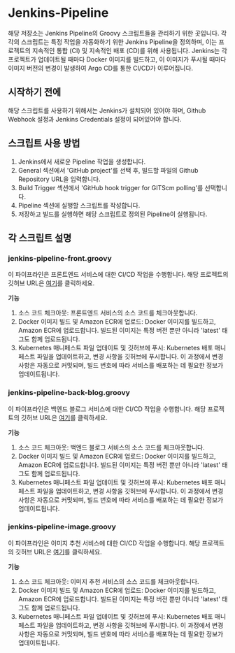 # Jenkins-Pipeline
해당 저장소는 Jenkins Pipeline의 Groovy 스크립트들을 관리하기 위한 곳입니다. 각각의 스크립트는 특정 작업을 자동화하기 위한 Jenkins Pipeline을 정의하며, 이는 프로젝트의 지속적인 통합 (CI) 및 지속적인 배포 (CD)를 위해 사용됩니다. Jenkins는 각 프로젝트가 업데이트될 때마다 Docker 이미지를 빌드하고, 이 이미지가 푸시될 때마다 이미지 버전의 변경이 발생하여 Argo CD를 통한 CI/CD가 이루어집니다.

## 시작하기 전에
해당 스크립트를 사용하기 위해서는 Jenkins가 설치되어 있어야 하며, Github Webhook 설정과 Jenkins Credentials 설정이 되어있어야 합니다.

## 스크립트 사용 방법
1. Jenkins에서 새로운 Pipeline 작업을 생성합니다.
2. General 섹션에서 'GitHub project'를 선택 후, 빌드할 파일의 Github Repository URL을 입력합니다.
3. Build Trigger 섹션에서 'GitHub hook trigger for GITScm polling'를 선택합니다.
4. Pipeline 섹션에 실행할 스크립트를 작성합니다.
5. 저장하고 빌드를 실행하면 해당 스크립트로 정의된 Pipeline이 실행됩니다.

## 각 스크립트 설명
### jenkins-pipeline-front.groovy
이 파이프라인은 프론트엔드 서비스에 대한 CI/CD 작업을 수행합니다. 해당 프로젝트의 깃허브 URL은 [여기](https://github.com/KEAPoint/OnLog_Front)를 클릭하세요.

**기능**

1. 소스 코드 체크아웃: 프론트엔드 서비스의 소스 코드를 체크아웃합니다.
2. Docker 이미지 빌드 및 Amazon ECR에 업로드: Docker 이미지를 빌드하고, Amazon ECR에 업로드합니다. 빌드된 이미지는 특정 버전 뿐만 아니라 'latest' 태그도 함께 업로드됩니다.
3. Kubernetes 매니페스트 파일 업데이트 및 깃허브에 푸시: Kubernetes 배포 매니페스트 파일을 업데이트하고, 변경 사항을 깃허브에 푸시합니다. 이 과정에서 변경 사항은 자동으로 커밋되며, 빌드 번호에 따라 서비스를 배포하는 데 필요한 정보가 업데이트됩니다.
   
### jenkins-pipeline-back-blog.groovy
이 파이프라인은 백엔드 블로그 서비스에 대한 CI/CD 작업을 수행합니다. 해당 프로젝트의 깃허브 URL은 [여기](https://github.com/KEAPoint/OnLog_Post_Server)를 클릭하세요.

**기능**

1. 소스 코드 체크아웃: 백엔드 블로그 서비스의 소스 코드를 체크아웃합니다.
2. Docker 이미지 빌드 및 Amazon ECR에 업로드: Docker 이미지를 빌드하고, Amazon ECR에 업로드합니다. 빌드된 이미지는 특정 버전 뿐만 아니라 'latest' 태그도 함께 업로드됩니다.
3. Kubernetes 매니페스트 파일 업데이트 및 깃허브에 푸시: Kubernetes 배포 매니페스트 파일을 업데이트하고, 변경 사항을 깃허브에 푸시합니다. 이 과정에서 변경 사항은 자동으로 커밋되며, 빌드 번호에 따라 서비스를 배포하는 데 필요한 정보가 업데이트됩니다.

### jenkins-pipeline-image.groovy
이 파이프라인은 이미지 추천 서비스에 대한 CI/CD 작업을 수행합니다. 해당 프로젝트의 깃허브 URL은 [여기](https://github.com/KEAPoint/OnLog_Image_Generation)를 클릭하세요.

**기능**

1. 소스 코드 체크아웃: 이미지 추천 서비스의 소스 코드를 체크아웃합니다.
2. Docker 이미지 빌드 및 Amazon ECR에 업로드: Docker 이미지를 빌드하고, Amazon ECR에 업로드합니다. 빌드된 이미지는 특정 버전 뿐만 아니라 'latest' 태그도 함께 업로드됩니다.
3. Kubernetes 매니페스트 파일 업데이트 및 깃허브에 푸시: Kubernetes 배포 매니페스트 파일을 업데이트하고, 변경 사항을 깃허브에 푸시합니다. 이 과정에서 변경 사항은 자동으로 커밋되며, 빌드 번호에 따라 서비스를 배포하는 데 필요한 정보가 업데이트됩니다.
